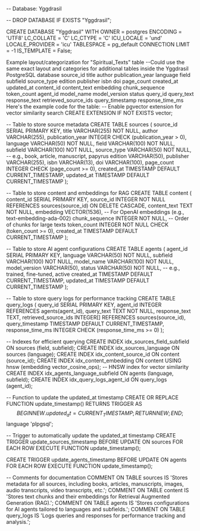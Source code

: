-- Database: Yggdrasil

-- DROP DATABASE IF EXISTS "Yggdrasil";

CREATE DATABASE "Yggdrasil"
    WITH
    OWNER = postgres
    ENCODING = 'UTF8'
    LC_COLLATE = 'C'
    LC_CTYPE = 'C'
    ICU_LOCALE = 'und'
    LOCALE_PROVIDER = 'icu'
    TABLESPACE = pg_default
    CONNECTION LIMIT = -1
    IS_TEMPLATE = False;


Example layout/categorization for "Spiritual_Texts" table 
--Could use the same exact layout and categories for additional tables inside the Yggdrasil PostgreSQL database
source_id
title
author
publication_year
language
field
subfield
source_type
edition
publisher
isbn
doi
page_count
created_at
updated_at
content_id
content_text
embedding
chunk_sequence
token_count
agent_id
model_name
model_version
status
query_id
query_text
response_text
retrieved_source_ids
query_timestamp
response_time_ms
Here's the example code for the table:
-- Enable pgvector extension for vector similarity search
CREATE EXTENSION IF NOT EXISTS vector;

-- Table to store source metadata
CREATE TABLE sources (
    source_id SERIAL PRIMARY KEY,
    title VARCHAR(255) NOT NULL,
    author VARCHAR(255),
    publication_year INTEGER CHECK (publication_year > 0),
    language VARCHAR(50) NOT NULL,
    field VARCHAR(100) NOT NULL,
    subfield VARCHAR(100) NOT NULL,
    source_type VARCHAR(50) NOT NULL, -- e.g., book, article, manuscript, papyrus
    edition VARCHAR(50),
    publisher VARCHAR(255),
    isbn VARCHAR(13),
    doi VARCHAR(100),
    page_count INTEGER CHECK (page_count >= 0),
    created_at TIMESTAMP DEFAULT CURRENT_TIMESTAMP,
    updated_at TIMESTAMP DEFAULT CURRENT_TIMESTAMP
);

-- Table to store content and embeddings for RAG
CREATE TABLE content (
    content_id SERIAL PRIMARY KEY,
    source_id INTEGER NOT NULL REFERENCES sources(source_id) ON DELETE CASCADE,
    content_text TEXT NOT NULL,
    embedding VECTOR(1536), -- For OpenAI embeddings (e.g., text-embedding-ada-002)
    chunk_sequence INTEGER NOT NULL, -- Order of chunks for large texts
    token_count INTEGER NOT NULL CHECK (token_count >= 0),
    created_at TIMESTAMP DEFAULT CURRENT_TIMESTAMP
);

-- Table to store AI agent configurations
CREATE TABLE agents (
    agent_id SERIAL PRIMARY KEY,
    language VARCHAR(50) NOT NULL,
    subfield VARCHAR(100) NOT NULL,
    model_name VARCHAR(100) NOT NULL,
    model_version VARCHAR(50),
    status VARCHAR(50) NOT NULL, -- e.g., trained, fine-tuned, active
    created_at TIMESTAMP DEFAULT CURRENT_TIMESTAMP,
    updated_at TIMESTAMP DEFAULT CURRENT_TIMESTAMP
);

-- Table to store query logs for performance tracking
CREATE TABLE query_logs (
    query_id SERIAL PRIMARY KEY,
    agent_id INTEGER REFERENCES agents(agent_id),
    query_text TEXT NOT NULL,
    response_text TEXT,
    retrieved_source_ids INTEGER[] REFERENCES sources(source_id),
    query_timestamp TIMESTAMP DEFAULT CURRENT_TIMESTAMP,
    response_time_ms INTEGER CHECK (response_time_ms >= 0)
);

-- Indexes for efficient querying
CREATE INDEX idx_sources_field_subfield ON sources (field, subfield);
CREATE INDEX idx_sources_language ON sources (language);
CREATE INDEX idx_content_source_id ON content (source_id);
CREATE INDEX idx_content_embedding ON content USING hnsw (embedding vector_cosine_ops); -- HNSW index for vector similarity
CREATE INDEX idx_agents_language_subfield ON agents (language, subfield);
CREATE INDEX idx_query_logs_agent_id ON query_logs (agent_id);

-- Function to update the updated_at timestamp
CREATE OR REPLACE FUNCTION update_timestamp()
RETURNS TRIGGER AS $$
BEGIN
    NEW.updated_at = CURRENT_TIMESTAMP;
    RETURN NEW;
END;
$$ language 'plpgsql';

-- Trigger to automatically update the updated_at timestamp
CREATE TRIGGER update_sources_timestamp
    BEFORE UPDATE ON sources
    FOR EACH ROW
    EXECUTE FUNCTION update_timestamp();

CREATE TRIGGER update_agents_timestamp
    BEFORE UPDATE ON agents
    FOR EACH ROW
    EXECUTE FUNCTION update_timestamp();

-- Comments for documentation
COMMENT ON TABLE sources IS 'Stores metadata for all sources, including books, articles, manuscripts, images, audio transcripts, video transcripts, etc.';
COMMENT ON TABLE content IS 'Stores text chunks and their embeddings for Retrieval Augmented Generation (RAG).';
COMMENT ON TABLE agents IS 'Stores configurations for AI agents tailored to languages and subfields.';
COMMENT ON TABLE query_logs IS 'Logs queries and responses for performance tracking and analysis.';